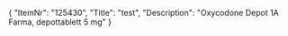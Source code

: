 {
  "ItemNr": "125430",
  "Title": "test",
  "Description": "Oxycodone Depot 1A Farma, depottablett 5 mg"
}
